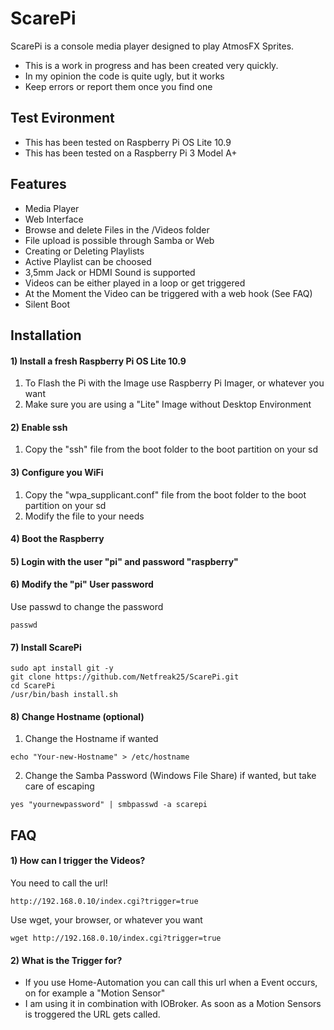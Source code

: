 # ScarePi
ScarePi is a console media player designed to play AtmosFX Sprites.

- This is a work in progress and has been created very quickly.
- In my opinion the code is quite ugly, but it works
- Keep errors or report them once you find one

## Test Evironment
- This has been tested on Raspberry Pi OS Lite 10.9
- This has been tested on a Raspberry Pi 3 Model A+

## Features
- Media Player
- Web Interface
- Browse and delete Files in the /Videos folder 
- File upload is possible through Samba or Web
- Creating or Deleting Playlists
- Active Playlist can be choosed
- 3,5mm Jack or HDMI Sound is supported
- Videos can be either played in a loop or get triggered
- At the Moment the Video can be triggered with a web hook (See FAQ)
- Silent Boot 
 


## Installation
#### 1) Install a fresh Raspberry Pi OS Lite 10.9
1) To Flash the Pi with the Image use Raspberry Pi Imager, or whatever you want
2) Make sure you are using a "Lite" Image without Desktop Environment
#### 2) Enable ssh
1) Copy the "ssh" file from the boot folder to the boot partition on your sd
#### 3) Configure you WiFi
1) Copy the "wpa_supplicant.conf" file from the boot folder to the boot partition on your sd
2) Modify the file to your needs
#### 4) Boot the Raspberry
#### 5) Login with the user "pi" and password "raspberry"
#### 6) Modify the "pi" User password
Use passwd to change the password
```
passwd
```
#### 7) Install ScarePi
```
sudo apt install git -y
git clone https://github.com/Netfreak25/ScarePi.git
cd ScarePi
/usr/bin/bash install.sh
```
#### 8) Change Hostname (optional)
1) Change the Hostname if wanted
```
echo "Your-new-Hostname" > /etc/hostname
```
2) Change the Samba Password (Windows File Share) if wanted, but take care of escaping 
```
yes "yournewpassword" | smbpasswd -a scarepi
```

## FAQ
#### 1) How can I trigger the Videos?
You need to call the url!
```
http://192.168.0.10/index.cgi?trigger=true
```
Use wget, your browser, or whatever you want
```
wget http://192.168.0.10/index.cgi?trigger=true
```
#### 2) What is the Trigger for?
- If you use Home-Automation you can call this url when a Event occurs, on for example a "Motion Sensor"
- I am using it in combination with IOBroker. As soon as a Motion Sensors is troggered the URL gets called.
